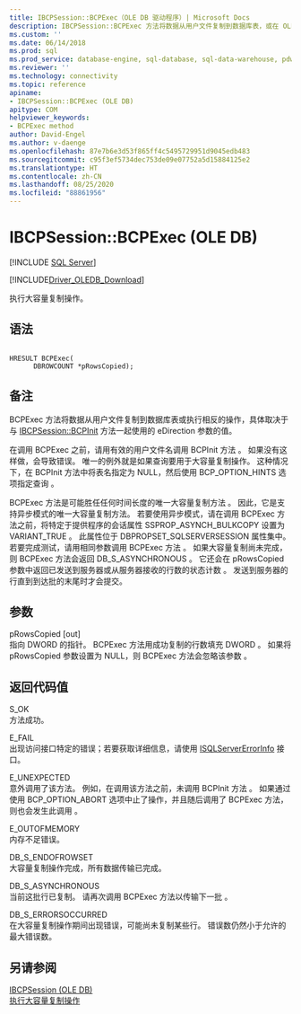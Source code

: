 ```yaml
---
title: IBCPSession::BCPExec（OLE DB 驱动程序）| Microsoft Docs
description: IBCPSession::BCPExec 方法将数据从用户文件复制到数据库表，或在 OLE DB Driver for SQL Server 中执行相反的操作。
ms.custom: ''
ms.date: 06/14/2018
ms.prod: sql
ms.prod_service: database-engine, sql-database, sql-data-warehouse, pdw
ms.reviewer: ''
ms.technology: connectivity
ms.topic: reference
apiname:
- IBCPSession::BCPExec (OLE DB)
apitype: COM
helpviewer_keywords:
- BCPExec method
author: David-Engel
ms.author: v-daenge
ms.openlocfilehash: 87e7b6e3d53f865ff4c5495729951d9045edb483
ms.sourcegitcommit: c95f3ef5734dec753de09e07752a5d15884125e2
ms.translationtype: HT
ms.contentlocale: zh-CN
ms.lasthandoff: 08/25/2020
ms.locfileid: "88861956"
---
```

# <a name="ibcpsessionbcpexec-ole-db"></a>IBCPSession::BCPExec (OLE DB)
[!INCLUDE [SQL Server](../../../includes/applies-to-version/sql-asdb-asdbmi-asa-pdw.md)]

[!INCLUDE[Driver_OLEDB_Download](../../../includes/driver_oledb_download.md)]

  执行大容量复制操作。  
  
## <a name="syntax"></a>语法  
  
```  
  
HRESULT BCPExec(   
      DBROWCOUNT *pRowsCopied);  
```  
  
## <a name="remarks"></a>备注  
 BCPExec 方法将数据从用户文件复制到数据库表或执行相反的操作，具体取决于与 [IBCPSession::BCPInit](../../oledb/ole-db-interfaces/ibcpsession-bcpinit-ole-db.md) 方法一起使用的 eDirection 参数的值。  
  
 在调用 BCPExec 之前，请用有效的用户文件名调用 BCPInit 方法   。 如果没有这样做，会导致错误。 唯一的例外就是如果查询要用于大容量复制操作。 这种情况下，在 BCPInit 方法中将表名指定为 NULL，然后使用 BCP_OPTION_HINTS 选项指定查询  。  
  
 BCPExec 方法是可能胜任任何时间长度的唯一大容量复制方法  。 因此，它是支持异步模式的唯一大容量复制方法。 若要使用异步模式，请在调用 BCPExec 方法之前，将特定于提供程序的会话属性 SSPROP_ASYNCH_BULKCOPY 设置为 VARIANT_TRUE  。 此属性位于 DBPROPSET_SQLSERVERSESSION 属性集中。 若要完成测试，请用相同参数调用 BCPExec 方法  。 如果大容量复制尚未完成，则 BCPExec 方法会返回 DB_S_ASYNCHRONOUS  。 它还会在 pRowsCopied 参数中返回已发送到服务器或从服务器接收的行数的状态计数  。 发送到服务器的行直到到达批的末尾时才会提交。  
  
## <a name="arguments"></a>参数  
 pRowsCopied  [out]  
 指向 DWORD 的指针。 BCPExec 方法用成功复制的行数填充 DWORD  。 如果将 pRowsCopied 参数设置为 NULL，则 BCPExec 方法会忽略该参数   。  
  
## <a name="return-code-values"></a>返回代码值  
 S_OK  
 方法成功。  
  
 E_FAIL  
 出现访问接口特定的错误；若要获取详细信息，请使用 [ISQLServerErrorInfo](https://docs.microsoft.com/sql/connect/oledb/ole-db-interfaces/isqlservererrorinfo-geterrorinfo-ole-db?view=sql-server-ver15) 接口。  
  
 E_UNEXPECTED  
 意外调用了该方法。 例如，在调用该方法之前，未调用 BCPInit 方法  。 如果通过使用 BCP_OPTION_ABORT 选项中止了操作，并且随后调用了 BCPExec 方法，则也会发生此调用  。  
  
 E_OUTOFMEMORY  
 内存不足错误。  
  
 DB_S_ENDOFROWSET  
 大容量复制操作完成，所有数据传输已完成。  
  
 DB_S_ASYNCHRONOUS  
 当前这批行已复制。 请再次调用 BCPExec 方法以传输下一批  。  
  
 DB_S_ERRORSOCCURRED  
 在大容量复制操作期间出现错误，可能尚未复制某些行。 错误数仍然小于允许的最大错误数。  
  
## <a name="see-also"></a>另请参阅  
 [IBCPSession &#40;OLE DB&#41;](../../oledb/ole-db-interfaces/ibcpsession-ole-db.md)   
 [执行大容量复制操作](../../oledb/features/performing-bulk-copy-operations.md)  
  
  
